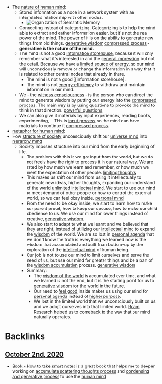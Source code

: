 - The [nature of human mind](<nature of human mind.md>):
    - Stored information as a node in a network system with an interrelated relationship with other nodes. 
        - ![Organization of Semantic Memory](https://lh3.googleusercontent.com/proxy/hKgc1k8w4-pINpB7cdAqqeVCswBbFnPWhG4ZSGZMyzoAPzj5I3pcHplrU7ufFUsBV9590dYJgrANMKUoiZZBdkDKwEUH09EL21vdOaDiVPy8dgv8JHI)
    - Connecting instead of categorizing. Categorizing is to help the mind able to [extract and gather information](<extract and gather information.md>) easier, but it's not the real power of the mind. The power of it is on the ability to generate new things from old things. [generative wisdom](<generative wisdom.md>) [compressed process](<compressed process.md>) - **generative is the nature of the mind.**
    - The mind is not a good [information storehouse](<information storehouse.md>), because it will only remember what it's interested in and the [general impression](<general impression.md>) but not the detail. Because we have a [limited source of energy](<limited source of energy.md>), so our mind will unconsciously remove or change the information in a way that it is related to other central nodes that already in there. 
        - The mind is not a good [[information storehouse].
        - The mind is not [energy-efficiency](<energy-efficiency.md>) to withdraw and maintain information in our mind.
    - We - the [witness consciousness](<witness consciousness.md>) - is the person who can direct the mind to generate wisdom by putting our energy into the [compressed process](<compressed process.md>). The main way is by using questions to provoke the mind to think in that direction. [powerful questions](<powerful questions.md>).
    - We can also give it materials by input experiences, reading books, experimenting,... This is [input process](<input process.md>) so the mind can have materials to continue it [compressed process](<compressed process.md>).
- [metaphor for human mind](<metaphor for human mind.md>):
- How [structure of society](<structure of society.md>) unconsciously shift our [universe mind](<universe mind.md>) into [hierarchy mind](<hierarchy mind.md>)
    - Society imposes structure into our mind from the early beginning of life. 
        - The problem with this is we got input from the world, but we do not freely have the right to process it in our natural way. We are rated by how much we learn and remember, or how much we meet the expectation of other people. [limiting thoughts](<limiting thoughts.md>)
        - This makes us shift our mind from using it intellectually to generate new ideas, higher thoughts, expanding our understand of the world [unlimited](<unlimited.md>) [intellectual mind](<intellectual mind.md>). We start to use our mind to meet demand of other people or how to control the external world, so we can feel okay inside. [personal mind](<personal mind.md>)
        - From the need to be okay inside, we start to learn how to make our parent proud, how to keep our spouse, how to make our child obedience to us. We use our mind for lower things instead of creative, [generative wisdom](<generative wisdom.md>).
        - We also start to adapt to what we learnt and we believed that they are right, instead of utilizing our [intellectual mind](<intellectual mind.md>) to expand the [wisdom](<wisdom.md>) of the world. We are so lost in [personal agenda](<personal agenda.md>) that we don't know the truth is everything we learned now is the wisdom that accumulated and built from bottom-up by the exploration of the [intellectual mind](<intellectual mind.md>) of human being.
        - Our job is not to use our mind to limit ourselves and serve the need of us, but use our mind for greater things and be a part of the [wisdom accumulation](<wisdom accumulation.md>) process. [generative wisdom](<generative wisdom.md>)
        - Summary:
            - The [wisdom of the world](<wisdom of the world.md>) is accumulated over time, and what we learned is not the end, but it is the starting point for us to [generative wisdom](<generative wisdom.md>) for the world in the future.
            - Our need to [feel good](<feel good.md>) inside makes us using our mind for [personal agenda](<personal agenda.md>) instead of [higher purpose](<higher purpose.md>).
            - We lost in the limited world that we unconsciously built on us and we adopt ourselves into that limited world. [Roam Research](<Roam Research.md>) helped us to comeback to the way that our mind naturally operates.

# Backlinks
## [October 2nd, 2020](<October 2nd, 2020.md>)
- [Book - How to take smart notes](<Book - How to take smart notes.md>) is a great book that helps me to deeper working on [accumulate scattering thoughts process](<accumulate scattering thoughts process.md>) and [condensing and generative process](<condensing and generative process.md>) to use the [human mind](<human mind.md>)

